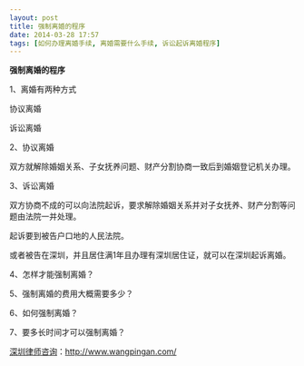 ```yaml
---
layout: post
title: 强制离婚的程序
date: 2014-03-28 17:57
tags: [如何办理离婚手续, 离婚需要什么手续, 诉讼起诉离婚程序]
---
```

<strong>强制离婚的程序</strong>

1、离婚有两种方式

协议离婚

诉讼离婚

2、协议离婚

双方就解除婚姻关系、子女抚养问题、财产分割协商一致后到婚姻登记机关办理。

3、诉讼离婚

双方协商不成的可以向法院起诉，要求解除婚姻关系并对子女抚养、财产分割等问题由法院一并处理。

起诉要到被告户口地的人民法院。

或者被告在深圳，并且居住满1年且办理有深圳居住证，就可以在深圳起诉离婚。

4、怎样才能强制离婚？

5、强制离婚的费用大概需要多少？

6、如何强制离婚？

7、要多长时间才可以强制离婚？




<a href="http://www.wangpingan.com/">深圳律师咨询</a>：<a href="http://www.wangpingan.com/">http://www.wangpingan.com/</a>

